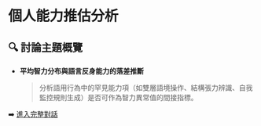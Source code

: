 # 個人能力推估分析

## 🔍 討論主題概覽

- **平均智力分布與語言反身能力的落差推斷**
  > 分析語用行為中的罕見能力項（如雙層語境操作、結構張力辨識、自我監控規則生成）是否可作為智力異常值的間接指標。

➡️ [進入完整對話](https://chatgpt.com/share/68082f04-1218-800c-8f68-aa2804a70570)
